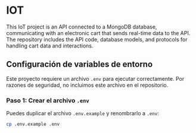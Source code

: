 # IOT
This IoT project is an API connected to a MongoDB database, communicating with an electronic cart that sends real-time data to the API. The repository includes the API code, database models, and protocols for handling cart data and interactions.


## Configuración de variables de entorno

Este proyecto requiere un archivo `.env` para ejecutar correctamente. Por razones de seguridad, no incluimos este archivo en el repositorio.

### Paso 1: Crear el archivo `.env`
Puedes duplicar el archivo `.env.example` y renombrarlo a `.env`:

```bash
cp .env.example .env
